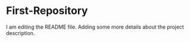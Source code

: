 # First-Repository
I am editing the README file. Adding some more details about the project description.
